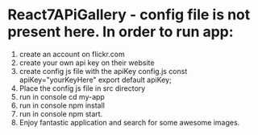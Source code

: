 # React7APiGallery - config file is not present here. In order to run app:
1. create an account on flickr.com 
2. create your own api key on their website
3. create config js file with the apiKey
config.js
const apiKey="yourKeyHere"
export default apiKey;
4. Place the config js file in src directory
5. run in console cd my-app
6. run in console npm install
7. run in console npm start.
8. Enjoy fantastic application and search for some awesome images. 
